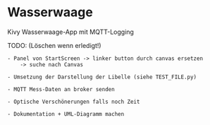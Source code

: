 # Wasserwaage
Kivy Wasserwaage-App mit MQTT-Logging

TODO:
(Löschen wenn erledigt!)

    - Panel von StartScreen -> linker button durch canvas ersetzen
        -> suche nach Canvas
    
    - Umsetzung der Darstellung der Libelle (siehe TEST_FILE.py)
    
    - MQTT Mess-Daten an broker senden
    
    - Optische Verschönerungen falls noch Zeit
    
    - Dokumentation + UML-Diagramm machen
